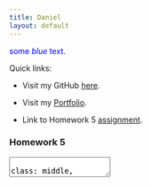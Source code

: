 ```yaml
---
title: Daniel
layout: default
---
```


<span style="color:blue">some *blue* text</span>.

Quick links:

* Visit my GitHub [here](https://github.com/tapiad).

* Visit my [Portfolio](https://tapiad.github.io).

* Link to Homework 5 [assignment](http://www.wou.edu/~morses/classes/cs46x/assignments/HW5.html).


### Homework 5


<!DOCTYPE html>
<html>
  <head>
    <title>Title</title>
    <meta charset="utf-8">
<style>
.theBlackBackground {background-color:#000;color: red;}
</style>
     </head>
  <body>

<textarea id="source">

class: middle, center, theBlackBackground
# Title
</textarea>

 <script src="http://gnab.github.io/remark/downloads/remark-latest.min.js" type="text/javascript">
</script>
 <script type="text/javascript">
      var slideshow = remark.create();
 </script>
  </body>
</html>